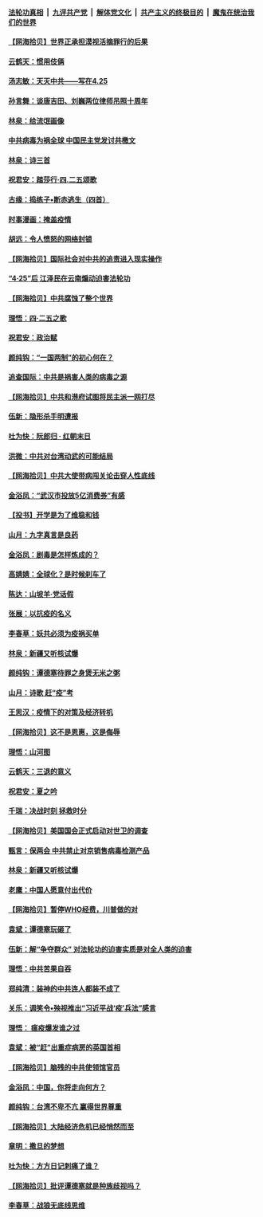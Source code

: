 ####  [法轮功真相](../../../../basic/blob/master/README.md?t=04281931) &nbsp;|&nbsp; [九评共产党](../../../../9ping.md/blob/master/README.md?t=04281931) &nbsp;|&nbsp; [解体党文化](../../../../jtdwh.md/blob/master/README.md?t=04281931)  &nbsp;|&nbsp; [共产主义的终极目的](../../../../gczydzjmd.md/blob/master/README.md?t=04281931) &nbsp;|&nbsp; [魔鬼在统治我们的世界](../../../../mgztzwmdsj.md/blob/master/README.md?t=04281931) 

#### [【网海拾贝】世界正承担漠视活摘罪行的后果](../pages/nsc993/n12066309.md?t=04281931) 

#### [云鹤天：惯用伎俩](../pages/nsc993/n12063842.md?t=04281931) 

#### [汤志敏：天灭中共——写在4.25](../pages/nsc993/n12063146.md?t=04281931) 

#### [孙言舞：谈唐吉田、刘巍两位律师吊照十周年](../pages/nsc993/n12062974.md?t=04281931) 

#### [林泉：给流氓画像](../pages/nsc993/n12062932.md?t=04281931) 

#### [中共病毒为祸全球  中国民主党发讨共檄文](../pages/nsc993/n12062827.md?t=04281931) 

#### [林泉：诗三首](../pages/nsc993/n12062782.md?t=04281931) 

#### [祝君安：踏莎行·四.二五颂歌](../pages/nsc993/n12061559.md?t=04281931) 

#### [古缘：捣练子•断赤逃生（四首）](../pages/nsc993/n12056236.md?t=04281931) 

#### [时事漫画：掩盖疫情](../pages/nsc993/n12056208.md?t=04281931) 

#### [胡远：令人愤怒的网络封锁](../pages/nsc993/n12054084.md?t=04281931) 

#### [【网海拾贝】国际社会对中共的追责进入现实操作](../pages/nsc993/n12053870.md?t=04281931) 

#### [“4·25”后 江泽民在云南煽动迫害法轮功](../pages/nsc993/n12052774.md?t=04281931) 

#### [【网海拾贝】中共腐蚀了整个世界](../pages/nsc993/n12051803.md?t=04281931) 

#### [理悟：四·二五之歌](../pages/nsc993/n12051683.md?t=04281931) 

#### [祝君安：政治赋](../pages/nsc993/n12051480.md?t=04281931) 

#### [颜纯钩：“一国两制”的初心何在？](../pages/nsc993/n12050727.md?t=04281931) 

#### [追查国际：中共是祸害人类的病毒之源](../pages/nsc993/n12048938.md?t=04281931) 

#### [【网海拾贝】中共和港府试图将民主派一网打尽](../pages/nsc993/n12048622.md?t=04281931) 

#### [伍新：隐形杀手明遭报](../pages/nsc993/n12047642.md?t=04281931) 

#### [吐为快：阮郎归 · 红朝末日](../pages/nsc993/n12047629.md?t=04281931) 

#### [洪微：中共对台湾动武的可能结局](../pages/nsc993/n12046050.md?t=04281931) 

#### [【网海拾贝】中共大使带病闯关论击穿人性底线](../pages/nsc993/n12045886.md?t=04281931) 

#### [金浴凤：“武汉市投放5亿消费券”有感](../pages/nsc993/n12045563.md?t=04281931) 

#### [【投书】开学是为了维稳和钱](../pages/nsc993/n12045013.md?t=04281931) 

#### [山月：九字真言是良药](../pages/nsc993/n12044842.md?t=04281931) 

#### [金浴凤：剧毒是怎样炼成的？](../pages/nsc993/n12044835.md?t=04281931) 

#### [高婧婧：全球化？是时候刹车了](../pages/nsc993/n12044809.md?t=04281931) 

#### [陈达：山坡羊·党话假](../pages/nsc993/n12044764.md?t=04281931) 

#### [张展：以抗疫的名义](../pages/nsc993/n12044611.md?t=04281931) 

#### [李春草：妖共必须为疫祸买单](../pages/nsc993/n12042505.md?t=04281931) 

#### [林泉：新疆又听核试爆](../pages/nsc993/n12042501.md?t=04281931) 

#### [颜纯钩：谭德塞待罪之身煲无米之粥](../pages/nsc993/n12042390.md?t=04281931) 

#### [山月：诗歌 赶“疫”考](../pages/nsc993/n12041241.md?t=04281931) 

#### [王思汉：疫情下的对策及经济转机](../pages/nsc993/n12041228.md?t=04281931) 

#### [【网海拾贝】这不是恩惠，这是侮辱](../pages/nsc993/n12041118.md?t=04281931) 

#### [理悟：山河图](../pages/nsc993/n12040825.md?t=04281931) 

#### [云鹤天：三退的意义](../pages/nsc993/n12040774.md?t=04281931) 

#### [祝君安：夏之吟](../pages/nsc993/n12040754.md?t=04281931) 

#### [千瑞：决战时刻 拯救时分](../pages/nsc993/n12039912.md?t=04281931) 

#### [【网海拾贝】美国国会正式启动对世卫的调查](../pages/nsc993/n12037727.md?t=04281931) 

#### [甄言：保两会 中共禁止对京销售病毒检测产品](../pages/nsc993/n12037606.md?t=04281931) 

#### [林泉：新疆又听核试爆](../pages/nsc993/n12037325.md?t=04281931) 

#### [老鹰：中国人愿意付出代价](../pages/nsc993/n12035994.md?t=04281931) 

#### [【网海拾贝】暂停WHO经费，川普做的对](../pages/nsc993/n12035636.md?t=04281931) 

#### [袁斌：谭德塞玩砸了](../pages/nsc993/n12035321.md?t=04281931) 

#### [伍新：解“争夺群众” 对法轮功的迫害实质是对全人类的迫害](../pages/nsc993/n12033869.md?t=04281931) 

#### [理悟：中共苦果自吞](../pages/nsc993/n12033842.md?t=04281931) 

#### [郑纯清：装神的中共连人都装不成了](../pages/nsc993/n12033689.md?t=04281931) 

#### [关乐：调笑令•殃视推出“习近平战‘疫’兵法”感言](../pages/nsc993/n12032806.md?t=04281931) 

#### [理悟： 瘟疫爆发谁之过](../pages/nsc993/n12032604.md?t=04281931) 

#### [袁斌：被“赶”出重症病房的英国首相](../pages/nsc993/n12031911.md?t=04281931) 

#### [【网海拾贝】脑残的中共使领馆官员](../pages/nsc993/n12031848.md?t=04281931) 

#### [金浴凤：中国，你将走向何方？](../pages/nsc993/n12029487.md?t=04281931) 

#### [颜纯钩：台湾不卑不亢  赢得世界尊重](../pages/nsc993/n12029336.md?t=04281931) 

#### [【网海拾贝】大陆经济危机已经悄然而至](../pages/nsc993/n12028651.md?t=04281931) 

#### [章明：撒旦的梦想](../pages/nsc993/n12027889.md?t=04281931) 

#### [吐为快：方方日记刺痛了谁？](../pages/nsc993/n12023156.md?t=04281931) 

#### [【网海拾贝】批评谭德塞就是种族歧视吗？](../pages/nsc993/n12022858.md?t=04281931) 

#### [李春草：战狼无底线思维](../pages/nsc993/n12022088.md?t=04281931) 

